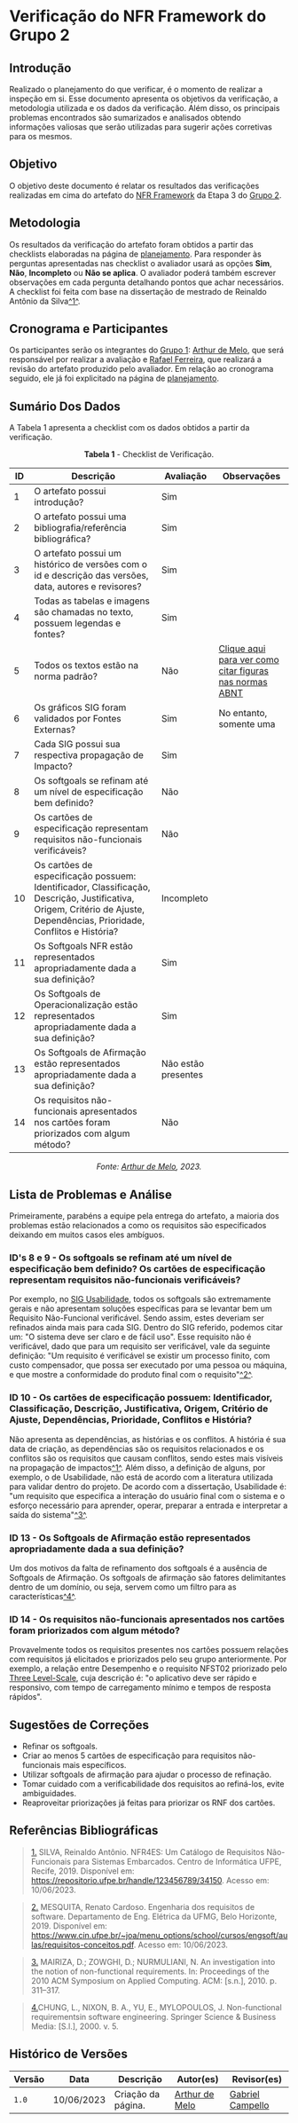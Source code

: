 # Verificação do NFR Framework do Grupo 2

## Introdução

Realizado o planejamento do que verificar, é o momento de realizar a inspeção em si. Esse documento apresenta os objetivos da verificação, a metodologia utilizada e os dados da verificação. Além disso, os principais problemas encontrados são sumarizados e analisados obtendo informações valiosas que serão utilizadas para sugerir ações corretivas para os mesmos.

## Objetivo

O objetivo deste documento é relatar os resultados das verificações realizadas em cima do artefato do [NFR Framework](https://requisitos-de-software.github.io/2023.1-Booking/modelagem/modelo-agil/nfrFramework/) da Etapa 3 do [Grupo 2](https://github.com/Requisitos-de-Software/2023.1-Booking).

## Metodologia

Os resultados da verificação do artefato foram obtidos a partir das checklists elaboradas na página de [planejamento](../planejamento-verificacao-e4-grupo2). Para responder às perguntas apresentadas nas checklist o avaliador usará as opções **Sim**, **Não**, **Incompleto** ou **Não se aplica**. O avaliador poderá também escrever observações em cada pergunta detalhando pontos que achar necessários. A checklist foi feita com base na dissertação de mestrado de Reinaldo Antônio da Silva<a id="anchor_1" href="#REF1">^1^</a>.

## Cronograma e Participantes

Os participantes serão os integrantes do [Grupo 1](https://github.com/Requisitos-de-Software/2023.1-BilheteriaDigital): [Arthur de Melo](https://github.com/arthurmlv), que será responsável por realizar a avaliação e [Rafael Ferreira](https://github.com/RafaelCLG0), que realizará a revisão do artefato produzido pelo avaliador. Em relação ao cronograma seguido, ele já foi explicitado na página de [planejamento](../planejamento-verificacao-e4-grupo2).

## Sumário Dos Dados

A Tabela 1 apresenta a checklist com os dados obtidos a partir da verificação.

<center>

**Tabela 1** - Checklist de Verificação.

|  ID | Descrição                                                                                              | Avaliação     | Observações                                     |
| --- | ------------------------------------------------------------------------------------------------------ | ------------- | ----------------------------------------------- |
|  1  | O artefato possui introdução?                                                                          | Sim           |                                                 |
|  2  | O artefato possui uma bibliografia/referência bibliográfica?                                           | Sim           |                                                 |
|  3  | O artefato possui um histórico de versões com o id e descrição das versões, data, autores e revisores? | Sim           |                                                 |
|  4  | Todas as tabelas e imagens são chamadas no texto, possuem legendas e fontes?                           | Sim           |                                                 |
|  5  | Todos os textos estão na norma padrão?                                                                 | Não           | [Clique aqui para ver como citar figuras nas normas ABNT](https://normas-abnt.espm.br/index.php?title=Figuras)           |
| 6  | Os gráficos SIG foram validados por Fontes Externas? | Sim | No entanto, somente uma |
| 7  | Cada SIG possui sua respectiva propagação de Impacto?  | Sim | |
| 8  | Os softgoals se refinam até um nível de especificação bem definido? | Não | |
| 9  | Os cartões de especificação representam requisitos não-funcionais verificáveis? | Não | |
| 10 | Os cartões de especificação possuem: Identificador, Classificação, Descrição, Justificativa, Origem, Critério de Ajuste, Dependências, Prioridade, Conflitos e História? | Incompleto | |
| 11 | Os Softgoals NFR estão representados apropriadamente dada a sua definição? | Sim | |
| 12 | Os Softgoals de Operacionalização estão representados apropriadamente dada a sua definição? | Sim | |
| 13 | Os Softgoals de Afirmação estão representados apropriadamente dada a sua definição? | Não estão presentes | |
| 14 | Os requisitos não-funcionais apresentados nos cartões foram priorizados com algum método? | Não | |

_Fonte: [Arthur de Melo](https://github.com/arthurmlv), 2023._

</center>

## Lista de Problemas e Análise

Primeiramente, parabéns a equipe pela entrega do artefato, a maioria dos problemas estão relacionados a como os requisitos são especificados deixando em muitos casos eles ambíguos.

### ID's 8 e 9 - Os softgoals se refinam até um nível de especificação bem definido? Os cartões de especificação representam requisitos não-funcionais verificáveis?

Por exemplo, no [SIG Usabilidade](https://requisitos-de-software.github.io/2023.1-Booking/modelagem/modelo-agil/nfrFramework/#nfr03-usabilidade), todos os softgoals são extremamente gerais e não apresentam soluções específicas para se levantar bem um Requisito Não-Funcional verificável. Sendo assim, estes deveriam ser refinados ainda mais para cada SIG. Dentro do SIG referido, podemos citar um: "O sistema deve ser claro e de fácil uso". Esse requisito não é verificável, dado que para um requisito ser verificável, vale da seguinte definição: "Um requisito é verificável se existir um processo finito, com custo compensador, que possa ser executado por uma pessoa ou máquina, e que mostre a conformidade do produto final com o requisito"<a id="anchor_2" href="#REF2">^2^</a>.

### ID 10 - Os cartões de especificação possuem: Identificador, Classificação, Descrição, Justificativa, Origem, Critério de Ajuste, Dependências, Prioridade, Conflitos e História?

Não apresenta as dependências, as histórias e os conflitos. A história é sua data de criação, as dependências são os requisitos relacionados e os conflitos são os requisitos que causam conflitos, sendo estes mais visíveis na propagação de impactos<a id="anchor_1" href="#REF1">^1^</a>. Além disso, a definição de alguns, por exemplo, o de Usabilidade, não está de acordo com a literatura utilizada para validar dentro do projeto. De acordo com a dissertação, Usabilidade é: "um requisito que especifica a interação do usuário final com o sistema e o esforço necessário para aprender, operar, preparar a entrada e interpretar a saída do sistema"<a id="anchor_3" href="#REF3">^3^</a>.

### ID 13 - Os Softgoals de Afirmação estão representados apropriadamente dada a sua definição?

Um dos motivos da falta de refinamento dos softgoals é a ausência de Softgoals de Afirmação. Os softgoals de afirmação são fatores delimitantes dentro de um domínio, ou seja, servem como um filtro para as características<a id="anchor_4" href="#REF4">^4^</a>.


### ID 14 - Os requisitos não-funcionais apresentados nos cartões foram priorizados com algum método?

Provavelmente todos os requisitos presentes nos cartões possuem relações com requisitos já elicitados e priorizados pelo seu grupo anteriormente. Por exemplo, a relação entre Desempenho e o requisito NFST02 priorizado pelo [Three Level-Scale](https://requisitos-de-software.github.io/2023.1-Booking/elicitacao/threeLevelScale/), cuja descrição é: "o aplicativo deve ser rápido e responsivo, com tempo de carregamento mínimo e tempos de resposta rápidos".


## Sugestões de Correções

- Refinar os softgoals.
- Criar ao menos 5 cartões de especificação para requisitos não-funcionais mais específicos.
- Utilizar softgoals de afirmação para ajudar o processo de refinação.
- Tomar cuidado com a verificabilidade dos requisitos ao refiná-los, evite ambiguidades.
- Reaproveitar priorizações já feitas para priorizar os RNF dos cartões.

## Referências Bibliográficas

> <a id="REF1" href="#anchor_1">1.</a> SILVA, Reinaldo Antônio. NFR4ES: Um Catálogo de Requisitos Não-Funcionais para Sistemas Embarcados. Centro de Informática UFPE, Recife, 2019. Disponível em: <https://repositorio.ufpe.br/handle/123456789/34150>. Acesso em: 10/06/2023.

> <a id="REF2" href="#anchor_2">2.</a> MESQUITA, Renato Cardoso. Engenharia dos requisitos de software. Departamento de Eng. Elétrica da UFMG, Belo Horizonte, 2019. Disponível em: <https://www.cin.ufpe.br/~joa/menu_options/school/cursos/engsoft/aulas/requisitos-conceitos.pdf>. Acesso em: 10/06/2023.

> <a id="REF3" href="#anchor_3">3.</a> MAIRIZA, D.; ZOWGHI, D.; NURMULIANI, N. An investigation into the notion of non-functional requirements. In: Proceedings of the 2010 ACM Symposium on Applied Computing. ACM: [s.n.], 2010. p. 311–317.

> <a id="REF4" href="#anchor_4">4.</a>CHUNG, L., NIXON, B. A., YU, E., MYLOPOULOS, J. Non-functional requirementsin software engineering. Springer Science & Business Media: [S.l.], 2000. v. 5.

## Histórico de Versões

| Versão | Data       | Descrição          | Autor(es)                                        | Revisor(es)                                      |
| ------ | ---------- | ------------------ | ------------------------------------------------ | ------------------------------------------------ |
| `1.0`  | 10/06/2023 | Criação da página. | [Arthur de Melo](https://github.com/arthurmlv) | [Gabriel Campello](https://github.com/G16C) |
